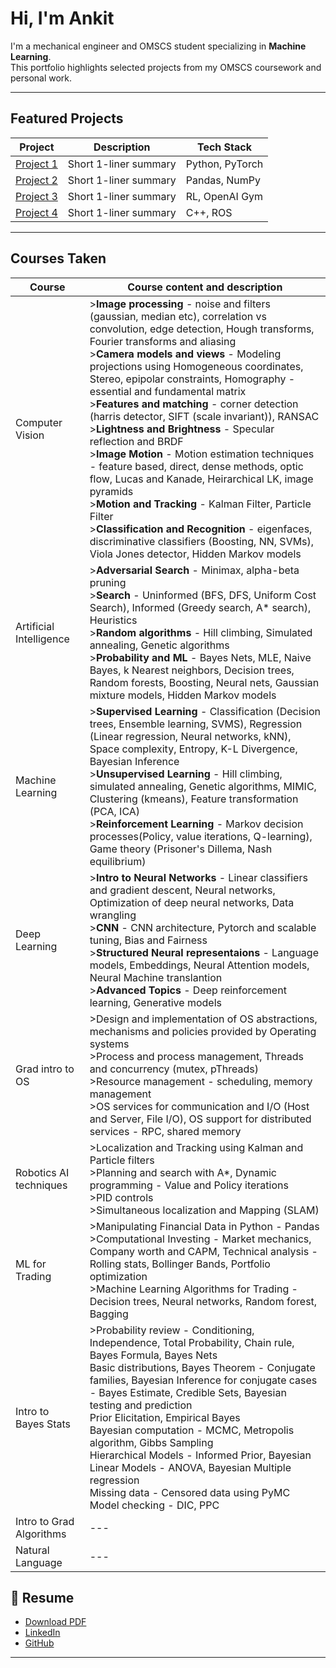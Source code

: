 # Hi, I'm Ankit

I'm a mechanical engineer and OMSCS student specializing in **Machine Learning**.  
This portfolio highlights selected projects from my OMSCS coursework and personal work.

---

## Featured Projects

| Project | Description | Tech Stack |
|---------|-------------|------------|
| [Project 1](projects/project1.md) | Short 1-liner summary | Python, PyTorch |
| [Project 2](projects/project2.md) | Short 1-liner summary | Pandas, NumPy |
| [Project 3](projects/project3.md) | Short 1-liner summary | RL, OpenAI Gym |
| [Project 4](projects/project4.md) | Short 1-liner summary | C++, ROS |

---

## Courses Taken

| Course | Course content and description |
|--------|--------------------------------|
|Computer Vision| >**Image processing** - noise and filters (gaussian, median etc), correlation vs convolution, edge detection, Hough transforms, Fourier transforms and aliasing <br> >**Camera models and views** - Modeling projections using Homogeneous coordinates, Stereo, epipolar constraints, Homography - essential and fundamental matrix <br> >**Features and matching** - corner detection (harris detector, SIFT (scale invariant)), RANSAC <br> >**Lightness and Brightness** - Specular reflection and BRDF <br> >**Image Motion** - Motion estimation techniques - feature based, direct, dense methods, optic flow, Lucas and Kanade, Heirarchical LK, image pyramids <br> >**Motion and Tracking** - Kalman Filter, Particle Filter <br> >**Classification and Recognition** - eigenfaces, discriminative classifiers (Boosting, NN, SVMs), Viola Jones detector, Hidden Markov models  |
|Artificial Intelligence| >**Adversarial Search** - Minimax, alpha-beta pruning <br> >**Search** - Uninformed (BFS, DFS, Uniform Cost Search), Informed (Greedy search, A* search), Heuristics <br> >**Random algorithms** - Hill climbing, Simulated annealing, Genetic algorithms <br> >**Probability and ML** - Bayes Nets, MLE, Naive Bayes,  k Nearest neighbors, Decision trees, Random forests, Boosting, Neural nets, Gaussian mixture models, Hidden Markov models |
|Machine Learning| >**Supervised Learning** - Classification (Decision trees, Ensemble learning, SVMS), Regression (Linear regression, Neural networks, kNN), Space complexity, Entropy, K-L Divergence, Bayesian Inference <br> >**Unsupervised Learning** - Hill climbing, simulated annealing, Genetic algorithms, MIMIC, Clustering (kmeans), Feature transformation (PCA, ICA) <br> >**Reinforcement Learning** - Markov decision processes(Policy, value iterations, Q-learning), Game theory (Prisoner's Dillema, Nash equilibrium) |
|Deep Learning| >**Intro to Neural Networks** - Linear classifiers and gradient descent, Neural networks, Optimization of deep neural networks, Data wrangling <br> >**CNN** - CNN architecture, Pytorch and scalable tuning, Bias and Fairness <br> >**Structured Neural representaions** - Language models, Embeddings, Neural Attention models, Neural Machine translantion <br> >**Advanced Topics** - Deep reinforcement learning, Generative models|
|Grad intro to OS| >Design and implementation of OS abstractions, mechanisms and policies provided by Operating systems <br> >Process and process management, Threads and concurrency (mutex, pThreads) <br> >Resource management - scheduling, memory management <br> >OS services for communication and I/O (Host and Server, File I/O), OS support for distributed services - RPC, shared memory  |
|Robotics AI techniques| >Localization and Tracking using Kalman and Particle filters <br> >Planning and search with A*, Dynamic programming - Value and Policy iterations <br> >PID controls <br> >Simultaneous localization and Mapping (SLAM)|
|ML for Trading| >Manipulating Financial Data in Python - Pandas <br> >Computational Investing - Market mechanics, Company worth and CAPM, Technical analysis - Rolling stats, Bollinger Bands, Portfolio optimization <br> >Machine Learning Algorithms for Trading - Decision trees, Neural networks, Random forest, Bagging |
|Intro to Bayes Stats|>Probability review - Conditioning, Independence, Total Probability, Chain rule, Bayes Formula, Bayes Nets <br> Basic distributions, Bayes Theorem - Conjugate families, Bayesian Inference for conjugate cases - Bayes Estimate, Credible Sets, Bayesian testing and prediction <br> Prior Elicitation, Empirical Bayes <br> Bayesian computation - MCMC, Metropolis algorithm, Gibbs Sampling <br> Hierarchical Models - Informed Prior, Bayesian Linear Models - ANOVA, Bayesian Multiple regression <br> Missing data - Censored data using PyMC <br> Model checking - DIC, PPC|
|Intro to Grad Algorithms| --- |
|Natural Language| --- |

## 📄 Resume
- [Download PDF](resume.pdf)
- [LinkedIn](https://linkedin.com/in/yourname)
- [GitHub](https://github.com/yourusername)

---
